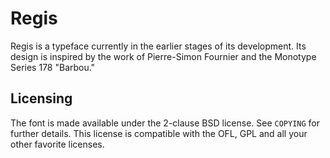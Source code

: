 # Regis
Regis is a typeface currently in the earlier stages of its development. Its design is inspired by the work of Pierre-Simon Fournier and the Monotype Series 178 "Barbou."

## Licensing

The font is made available under the 2-clause BSD license. See ```COPYING``` for further details. This license is compatible with the OFL, GPL and all your other favorite licenses.
